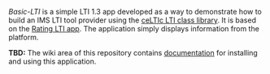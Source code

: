 *Basic-LTI* is a simple LTI 1.3 app developed as a way to demonstrate how to build an IMS LTI tool provider using the [ceLTIc LTI class library](https://github.com/celtic-project/LTI-PHP). It is based on the [Rating LTI app](https://github.com/celtic-project/Rating-PHP). The application simply displays information from the platform.

**TBD:** The wiki area of this repository contains [documentation](https://github.com/celtic-project/Rating-PHP/wiki) for installing and using this application.
